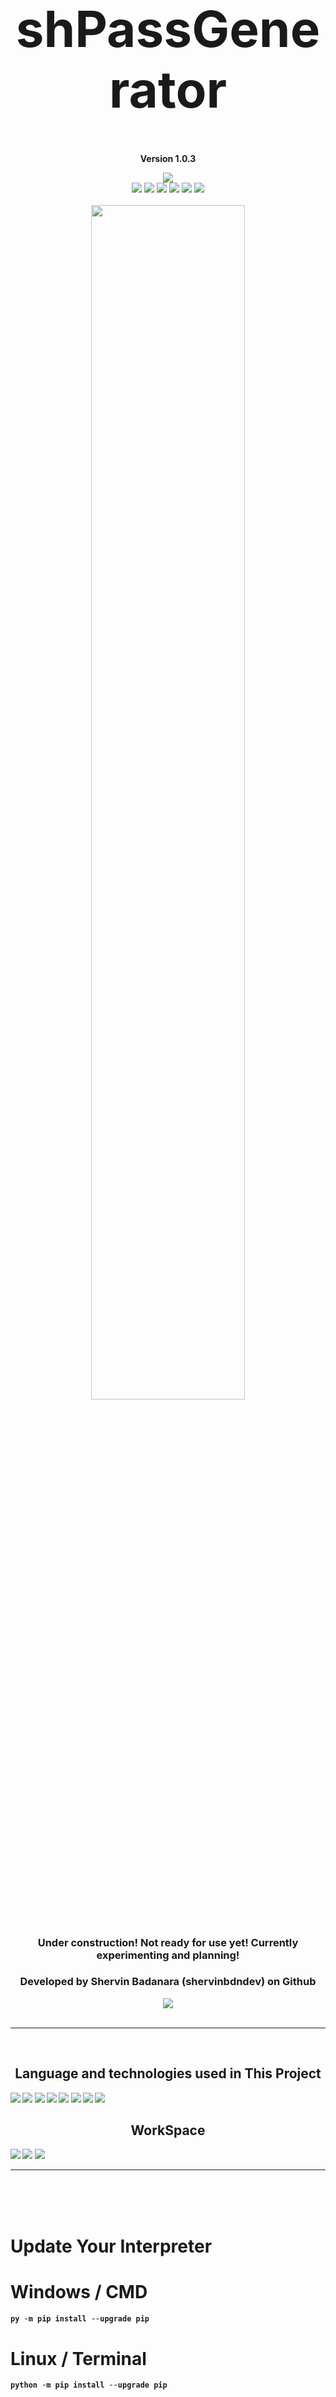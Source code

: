 <h1 align='center' style="font-size:5rem"><b>shPassGenerator</b></h1>
<p align='center'><b>Version 1.0.3</b></p>
<div align="center">
    <div align="center">
        <img src="https://img.shields.io/github/license/shervinbdndev/shPassGenerator.svg"></img>
    </div>
    <img src="https://img.shields.io/github/forks/shervinbdndev/shPassGenerator.svg"></img>
    <img src="https://img.shields.io/github/stars/shervinbdndev/shPassGenerator.svg"></img>
    <img src="https://img.shields.io/github/watchers/shervinbdndev/shPassGenerator.svg"></img>
    <img src="https://img.shields.io/github/issues-pr/shervinbdndev/shPassGenerator.svg"></img>
    <img src="https://img.shields.io/github/issues-pr-closed/shervinbdndev/shPassGenerator.svg"></img>
    <img src="https://img.shields.io/github/downloads/shervinbdndev/shPassGenerator/total.svg"></img>
</div>
<br>
<div align="center">
    <img style="display:block;margin-left:auto;margin-right:auto;width:70%;" src="https://github-readme-stats.vercel.app/api/pin/?username=shervinbdndev&repo=shPassGenerator&theme=dracula"></img>
</div>
<br>
<h3 align='center'>Under construction! Not ready for use yet! Currently experimenting and planning!</h3>
<h3 align='center'>Developed by Shervin Badanara (shervinbdndev) on Github</h3>
<div align="center">
    <img src="https://forthebadge.com/images/badges/made-with-python.svg"></img>
</div>
<br>
<hr>
<br>
<h2 align='center'><b>Language and technologies used in This Project</h2>
<img src="https://img.shields.io/badge/Python-14354C?style=for-the-badge&logo=python&logoColor=white"></img>
<img src="https://img.shields.io/badge/Google_chrome-4285F4?style=for-the-badge&logo=Google-chrome&logoColor=white"></img>
<img src="https://img.shields.io/badge/Visual_Studio_Code-0078D4?style=for-the-badge&logo=visual%20studio%20code&logoColor=white"></img>
<img src="https://img.shields.io/badge/Linux-FCC624?style=for-the-badge&logo=linux&logoColor=black"></img>
<img src="https://img.shields.io/badge/Ubuntu-E95420?style=for-the-badge&logo=ubuntu&logoColor=white"></img>
<img src="https://img.shields.io/badge/GitHub-100000?style=for-the-badge&logo=github&logoColor=white"></img>
<img src="https://img.shields.io/badge/Stack_Overflow-FE7A16?style=for-the-badge&logo=stack-overflow&logoColor=white"></img>
<img src="https://img.shields.io/badge/Reddit-FF4500?style=for-the-badge&logo=reddit&logoColor=white"></img>

<br>
<h2 align='center'><b>WorkSpace</h2>
<img src="https://img.shields.io/badge/Intel-Core_i5_10700K-0071C5?style=for-the-badge&logo=intel&logoColor=white"></img>
<img src="https://img.shields.io/badge/NVIDIA-RTX2060 OC-76B900?style=for-the-badge&logo=nvidia&logoColor=white"></img>
<img src="https://img.shields.io/badge/Windows11-0078D6?style=for-the-badge&logo=windows&logoColor=white"></img>


<hr>

<br><br><br>
<h1 align='left'><b>Update Your Interpreter</b></h1>

# Windows / CMD

```python
py -m pip install --upgrade pip
```

# Linux / Terminal

```python
python -m pip install --upgrade pip
```
<br>

<hr>
<br><br><br>
<h1 align='left'><b>Installation</b></h1>
 
# Windows / CMD , Linux / Terminal
```python
pip install shPassGenerator
```
<h2 align='left'>or</h2>

```python
py -m pip install shPassGenerator
```

<br><br><br>
<h1 align='left'><b>Update Library</b></h1>
 
# Windows / CMD , Linux / Terminal
```python
pip install -U shPassGenerator
```

<h2 align='left'>or</h2>

```python
py -m pip install --upgrade shPassGenerator
```

<br>

<hr>
<br><br><br>
<h1 align='left'><b>Usage</b></h1>

Args  |  Type   |  Efficiency
------------- | ------------- | -------------
length  | Integer | Set The Length of your Password (Max Length is Unlimited)
chars  |  Boolean  | Use Lowercase & Uppercase Characters in Your Password
lowercase  |  Boolean  |  Use Lowercase Characters in Your Password
uppercase  |  Boolean  |  Use Uppercase Characters in Your Password
numbers  |  Boolean  |  Use Numbers in Your Password
symbols  |  Boolean  |  Use Symbols in Your Password
octal  |  Boolean  |  Use Octal Characters in Your Password
hexa  |  Boolean  |  Use Hexa Characters in Your Password

<br>

<b>Generate a 50 Characters Password</b>

```python
from shPassGenerator import GeneratePass


print(f"This Password is Strong : {GeneratePass(length=16 , lowercase=True)}")
print(f"This Password is Strong too : {GeneratePass(length=50 , chars=True , symbols=True)}")
```
<b>Output</b>

```md
This Password is Strong : umvgfarzfirmuesc
This Password is Strong too : aU;/k.ofD-d@ZoCeLgaOui/=zdr)n#o@KKi%e[D'`I>$vpHNzT
```

<br><br><br>
<hr>
<h1 align='left'>Enjoy :)</h1>

<br>
<h3><b>Package Uploaded in PYPI :<a href="https://pypi.org/project/shPassGenerator/">Here</a></b></h3>